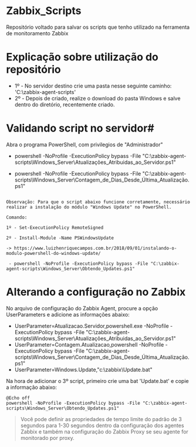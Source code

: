 # Zabbix_Scripts
 
Repositório voltado para salvar os scripts que tenho utilizado na ferramenta de monitoramento Zabbix

# Explicação sobre utilização do repositório

- 1º -  No servidor destino crie uma pasta nesse seguinte caminho: 'C:\zabbix-agent-scripts\'
- 2º -  Depois de criado, realize o download do pasta Windows e salve dentro do diretório, recentemente criado.

# Validando script no servidor#

Abra o programa PowerShell, com privilegios de "Administrador"

 - powershell -NoProfile -ExecutionPolicy bypass -File "C:\zabbix-agent-scripts\Windows_Server\Atualizações_Atribuidas_ao_Servidor.ps1"
 
 - powershell -NoProfile -ExecutionPolicy bypass -File "C:\zabbix-agent-scripts\Windows_Server\Contagem_de_Dias_Desde_Última_Atualização.ps1"

~~~

Observação: Para que o script abaixo funcione corretamente, necessário realizar a instalação do módulo "Windows Update" no PowerShell.

Comando:

1º - Set-ExecutionPolicy RemoteSigned

2º - Install-Module -Name PSWindowsUpdate

-> https://www.luizhenriquecampos.com.br/2018/09/01/instalando-o-modulo-powershell-do-windows-update/

 - powershell -NoProfile -ExecutionPolicy bypass -File "C:\zabbix-agent-scripts\Windows_Server\Obtendo_Updates.ps1"

 ~~~

# Alterando a configuração no Zabbix

No arquivo de configuração do Zabbix Agent, procure a opção UserParameters e adicione as informações abaixo:

- UserParameter=Atualizacao.Servidor,powershell.exe -NoProfile -ExecutionPolicy bypass -File "C:\zabbix-agent-scripts\Windows_Server\Atualizações_Atribuidas_ao_Servidor.ps1"
- UserParameter=Contagem.Atualizacao,powershell -NoProfile -ExecutionPolicy bypass -File "C:\zabbix-agent-scripts\Windows_Server\Contagem_de_Dias_Desde_Última_Atualização.ps1"
- UserParameter=Windows.Update,"c:\zabbix\Update.bat"


Na hora de adicionar o 3º script, primeiro crie uma bat 'Update.bat' e copie a informação abaixo: 

```
@Echo off	
powershell -NoProfile -ExecutionPolicy bypass -File "C:\zabbix-agent-scripts\Windows_Server\Obtendo_Updates.ps1"
```

> Você pode definir as propriedades de tempo limite do padrão de 3 segundos para 1-30 segundos dentro da configuração dos agentes Zabbix e também na configuração do Zabbix Proxy se seu agente for monitorado por proxy.
